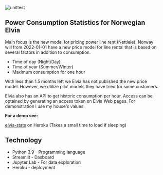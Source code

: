 ![unittest](https://github.com/knuthp/elvia_stats/workflows/unittest/badge.svg)

## Power Consumption Statistics for Norwegian Elvia
Main focus is the new model for pricing power line rent (Nettleie). Norway will from 2022-01-01 have a new price model for line rental that is based on several factors in addition to consumption.

* Time of day (Night/Day)
* Time of year (Summer/Winter)
* Maximum consumption for one hour

With less than 1.5 months left we Elvia has not published the new price model. However, we utilize pilot models they have tried for some customers.

Elvia also has an API to get historic consumption per hour. Access can be optained by generating an access token on Elvia Web pages. For demonstration I use my house's values.

__For a demo see:__

[elvia-stats](https://elvia-stats.herokuapp.com/) on Heroku (Takes a small time to load if sleeping)


## Technology
* Python 3.9 - Programming language
* Streamlit - Dasboard
* Jupyter Lab - For data exploration
* Heroku - deployment